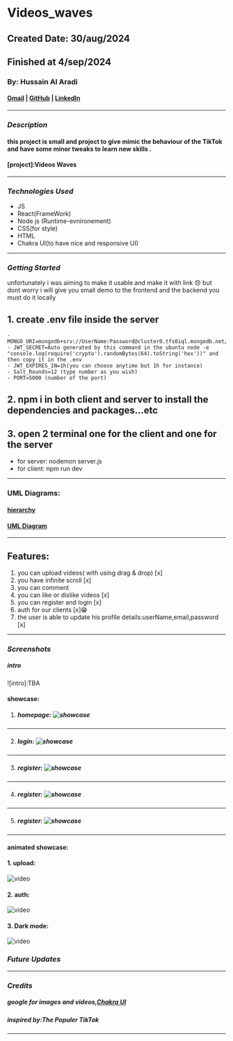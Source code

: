 # Videos_waves

## Created Date: 30/aug/2024

## Finished at 4/sep/2024

### By: Hussain Al Aradi

#### [Gmail](hussainaradi.ha@gmail.com) | [GitHub](https://github.com/HussainALAradi5) | [LinkedIn](https://www.linkedin.com/in/hussainalaradi/)

---

### **_Description_**

#### this project is small and project to give mimic the behaviour of the TikTok and have some minor tweaks to learn new skills .

#### [project]:Videos Waves

---

### **_Technologies Used_**

- JS
- React(FrameWork)
- Node js (Runtime-evnironement)
- CSS(for style)
- HTML
- Chakra UI(to have nice and responsive UI)

---

### **_Getting Started_**

unfortunately i was aiming to make it usable and make it with link 😞 but dont worry i will give you small demo to the frontend and the backend you must do it locally

#####

## 1. create .env file inside the server

```
- MONGO_URI=mongodb+srv://UserName:Password@cluster0.tfs0iql.mongodb.net/videos_waves
- JWT_SECRET=Auto generated by this command in the ubuntu node -e "console.log(require('crypto').randomBytes(64).toString('hex'))" and then copy it in the .env
- JWT_EXPIRES_IN=1h(you can choose anytime but 1h for instance)
- Salt_Rounds=12 (type number as you wish)
- PORT=5000 (number of the port)
```

## 2. npm i in both client and server to install the dependencies and packages...etc

## 3. open 2 terminal one for the client and one for the server

- for server: nodemon server.js
- for client: npm run dev

---

### UML Diagrams:

#### [hierarchy](./client/public/Videos_Waves%20-Hierarchy_Diagram.drawio.png)

#### [UML Diagram](<./client/public/Videos_Waves%20-UML_Diagram.drawio%20(1).png>)

---

## Features:

1. you can upload videos( with using drag & drop) [x]
2. you have infinite scroll [x]
3. you can comment [](WIP)
4. you can like or dislike videos [x]
5. you can register and login [x]
6. auth for our clients [x]😁
7. the user is able to update his profile details:userName,email,password [x]

---

### **_Screenshots_**

##### intro

![intro]:TBA

#### showcase:

1. ##### homepage: ![showcase](./homePage.png)

---

2. ##### login: ![showcase](./login.png)

---

3. ##### register: ![showcase](./regsiter.png)

---

4. ##### register: ![showcase](./upload.png)

---

5. ##### register: ![showcase](./Dark%20mode.png)

---

#### animated showcase:

#### 1. upload:

![video](./upload.gif)

#### 2. auth:

![video](./auth.gif)

#### 3. Dark mode:

![video](./darkMode.gif.gif)

### **_Future Updates_**

---

### **_Credits_**

##### google for images and videos,[Chakra UI](https://v2.chakra-ui.com/)

##### inspired by:The Populer TikTok

---

```

```
